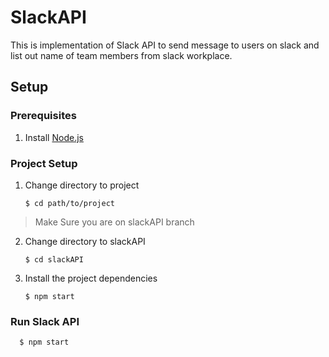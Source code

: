 # SlackAPI

This is implementation of Slack API to send message to users on slack and list out name of team members from slack workplace.

## Setup

### Prerequisites

1. Install [Node.js](https://nodejs.org/)

### Project Setup

1. Change directory to project

       $ cd path/to/project
      
> Make Sure you are on slackAPI branch

2. Change directory to slackAPI

       $ cd slackAPI

3. Install the project dependencies

       $ npm start
      
### Run Slack API 

      $ npm start
